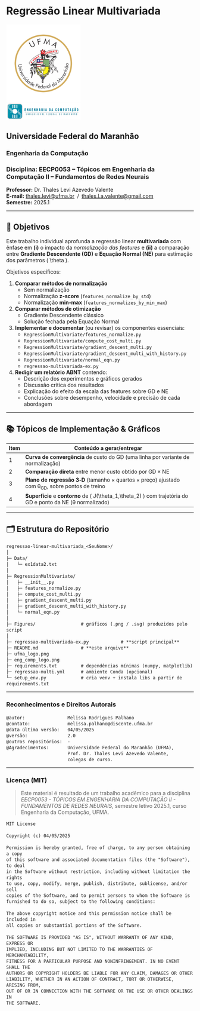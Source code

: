 # Regressão Linear Multivariada


<img src="./ufma_logo.png" alt="UFMA" width="200"/><br>
<img src="./eng_comp_logo.png" alt="Engenharia da Computação" width="200"/>


## Universidade Federal do Maranhão  
### Engenharia da Computação  
### Disciplina: EECP0053 – **Tópicos em Engenharia da Computação II – Fundamentos de Redes Neurais**  
**Professor:** Dr. Thales Levi Azevedo Valente  
**E-mail:** <thales.levi@ufma.br> / <thales.l.a.valente@gmail.com>  
**Semestre:** 2025.1  

---

## 🎯 Objetivos

Este trabalho individual aprofunda a regressão linear **multivariada** com ênfase em **(i)** o impacto da _normalização das features_ e **(ii)** a comparação entre **Gradiente Descendente (GD)** e **Equação Normal (NE)** para estimação dos parâmetros \( \theta \).  

Objetivos específicos:

1. **Comparar métodos de normalização**  
   - Sem normalização  
   - Normalização **z‑score** (`features_normalize_by_std`)  
   - Normalização **min‑max** (`features_normalizes_by_min_max`)
2. **Comparar métodos de otimização**  
   - Gradiente Descendente clássico  
   - Solução fechada pela Equação Normal
3. **Implementar e documentar** (ou revisar) os componentes essenciais:
   - `RegressionMultivariate/features_normalize.py`
   - `RegressionMultivariate/compute_cost_multi.py`
   - `RegressionMultivariate/gradient_descent_multi.py`
   - `RegressionMultivariate/gradient_descent_multi_with_history.py`
   - `RegressionMultivariate/normal_eqn.py`
   - `regressao-multivariada-ex.py`
4. **Redigir um relatório ABNT** contendo:
   - Descrição dos experimentos e gráficos gerados
   - Discussão crítica dos resultados
   - Explicação do efeito da escala das features sobre GD e NE
   - Conclusões sobre desempenho, velocidade e precisão de cada abordagem

---

## 📚 Tópicos de Implementação & Gráficos

| Item | Conteúdo a gerar/entregar                                                                                                     |
|------|-------------------------------------------------------------------------------------------------------------------------------|
| 1    | **Curva de convergência** de custo do GD (uma linha por variante de normalização)                                             |
| 2    | **Comparação direta** entre menor custo obtido por GD × NE                                                                    |
| 3    | **Plano de regressão 3‑D** (tamanho × quartos × preço) ajustado com θ<sub>GD</sub>, sobre pontos de treino                    |
| 4    | **Superfície** e **contorno** de \( J(\theta_1,\theta_2) \) com trajetória do GD e ponto da NE (θ normalizado)            |

---

## 🗂️ Estrutura do Repositório

```
regressao-linear-multivariada_<SeuNome>/
│
├─ Data/
│   └─ ex1data2.txt
│
├─ RegressionMultivariate/
│   ├─ __init__.py
│   ├─ features_normalize.py
│   ├─ compute_cost_multi.py
│   ├─ gradient_descent_multi.py
│   ├─ gradient_descent_multi_with_history.py
│   └─ normal_eqn.py
│
├─ Figures/                 # gráficos (.png / .svg) produzidos pelo script
│
├─ regressao-multivariada-ex.py            # **script principal**
├─ README.md                # **este arquivo**
├─ ufma_logo.png
├─ eng_comp_logo.png
├─ requirements.txt         # dependências mínimas (numpy, matplotlib)
├─ regressao-multi.yml      # ambiente Conda (opcional)
└─ setup_env.py             # cria venv + instala libs a partir de requirements.txt
```

---


### Reconhecimentos e Direitos Autorais

```
@autor:                Melissa Rodrigues Palhano
@contato:              melissa.palhano@discente.ufma.br
@data última versão:   04/05/2025
@versão:               2.0
@outros repositórios:  -
@Agradecimentos:       Universidade Federal do Maranhão (UFMA),
                       Prof. Dr. Thales Levi Azevedo Valente,
                       colegas de curso.
```

---

### Licença (MIT)

> Este material é resultado de um trabalho acadêmico para a disciplina *EECP0053 - TÓPICOS EM ENGENHARIA DA COMPUTAÇÃO II - FUNDAMENTOS DE REDES NEURAIS*, semestre letivo 2025.1, curso Engenharia da Computação, UFMA.

```
MIT License

Copyright (c) 04/05/2025

Permission is hereby granted, free of charge, to any person obtaining a copy
of this software and associated documentation files (the "Software"), to deal
in the Software without restriction, including without limitation the rights
to use, copy, modify, merge, publish, distribute, sublicense, and/or sell
copies of the Software, and to permit persons to whom the Software is
furnished to do so, subject to the following conditions:

The above copyright notice and this permission notice shall be included in
all copies or substantial portions of the Software.

THE SOFTWARE IS PROVIDED "AS IS", WITHOUT WARRANTY OF ANY KIND, EXPRESS OR
IMPLIED, INCLUDING BUT NOT LIMITED TO THE WARRANTIES OF MERCHANTABILITY,
FITNESS FOR A PARTICULAR PURPOSE AND NONINFRINGEMENT. IN NO EVENT SHALL THE
AUTHORS OR COPYRIGHT HOLDERS BE LIABLE FOR ANY CLAIM, DAMAGES OR OTHER
LIABILITY, WHETHER IN AN ACTION OF CONTRACT, TORT OR OTHERWISE, ARISING FROM,
OUT OF OR IN CONNECTION WITH THE SOFTWARE OR THE USE OR OTHER DEALINGS IN
THE SOFTWARE.
```
